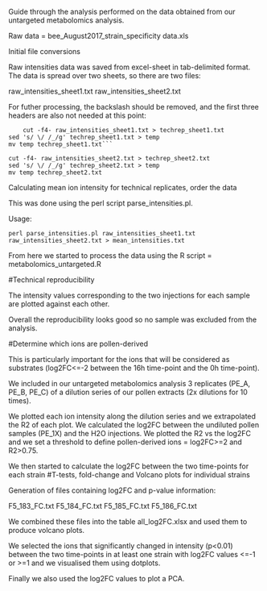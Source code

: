 Guide through the analysis performed on the data obtained from our untargeted metabolomics analysis. 

Raw data = bee_August2017_strain_specificity data.xls

Initial file conversions

Raw intensities data was saved from excel-sheet in tab-delimited format. The data is spread over two sheets, so there are two files:

raw_intensities_sheet1.txt
raw_intensities_sheet2.txt

For futher processing, the backslash should be removed, and the first three
headers are also not needed at this point:

        cut -f4- raw_intensities_sheet1.txt > techrep_sheet1.txt
	sed 's/ \/ /_/g' techrep_sheet1.txt > temp
	mv temp techrep_sheet1.txt```

	cut -f4- raw_intensities_sheet2.txt > techrep_sheet2.txt
	sed 's/ \/ /_/g' techrep_sheet2.txt > temp
	mv temp techrep_sheet2.txt


Calculating mean ion intensity for technical replicates, order the data

This was done using the perl script parse_intensities.pl.

Usage:

	perl parse_intensities.pl raw_intensities_sheet1.txt raw_intensities_sheet2.txt > mean_intensities.txt

From here we started to process the data using the R script = metabolomics_untargeted.R


#Technical reproducibility

The intensity values corresponding to the two injections for each sample are plotted against each other. 

Overall the reproducibility looks good so no sample was excluded from the analysis.  


#Determine which ions are pollen-derived

This is particularly important for the ions that will be considered as substrates (log2FC<=-2 between the 16h time-point and the 0h time-point). 

We included in our untargeted metabolomics analysis 3 replicates (PE_A, PE_B, PE_C) of a dilution series of our pollen extracts (2x dilutions for 10 times). 

We plotted each ion intensity along the dilution series and we extrapolated the R2 of each plot. We calculated the log2FC between the undiluted pollen samples (PE_1X) and the H2O injections. We plotted the R2 vs the log2FC and we set a threshold to define pollen-derived ions = log2FC>=2 and R2>0.75. 

We then started to calculate the log2FC between the two time-points for each strain
#T-tests, fold-change and Volcano plots for individual strains

Generation of files containing log2FC and p-value information:

F5_183_FC.txt
F5_184_FC.txt
F5_185_FC.txt
F5_186_FC.txt

We combined these files into the table all_log2FC.xlsx and used them to produce volcano plots.

We selected the ions that significantly changed in intensity (p<0.01) between the two time-points in at least one strain with log2FC values <=-1 or >=1 and we visualised them using dotplots.

Finally we also used the log2FC values to plot a PCA. 
